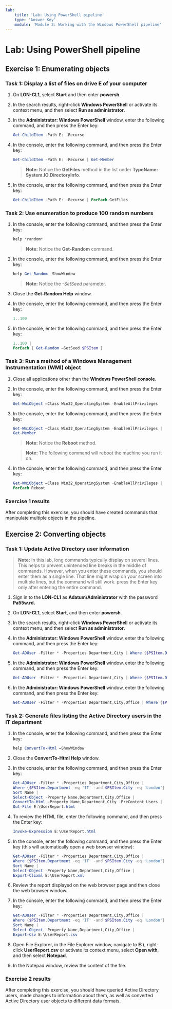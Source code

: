```yaml
---
lab:
    title: 'Lab: Using PowerShell pipeline'
    type: 'Answer Key'
    module: 'Module 3: Working with the Windows PowerShell pipeline'
---
```


# Lab: Using PowerShell pipeline

## Exercise 1: Enumerating objects

### Task 1: Display a list of files on drive E of your computer

1. On **LON-CL1**, select **Start** and then enter **powersh**.
1. In the search results, right-click **Windows PowerShell** or activate its context menu, and then select **Run as administrator**.
1. In the **Administrator: Windows PowerShell** window, enter the following command, and then press the Enter key:

   ```powershell
   Get-ChildItem -Path E: -Recurse
   ```

1. In the console, enter the following command, and then press the Enter key:

   ```powershell
   Get-ChildItem -Path E: -Recurse | Get-Member 
   ```

   > **Note:** Notice the **GetFiles** method in the list under **TypeName: System.IO.DirectoryInfo**.

1. In the console, enter the following command, and then press the Enter key:

   ```powershell
   Get-ChildItem -Path E: -Recurse | ForEach GetFiles
   ```

### Task 2: Use enumeration to produce 100 random numbers

1. In the console, enter the following command, and then press the Enter key:

   ```powershell
   help *random* 
   ```

   > **Note:** Notice the **Get-Random** command.

1. In the console, enter the following command, and then press the Enter key:

   ```powershell
   help Get-Random –ShowWindow 
   ```

   > **Note:** Notice the *-SetSeed* parameter.

1. Close the **Get-Random Help** window.  
1. In the console, enter the following command, and then press the Enter key:

   ```powershell
   1..100 
   ```

1. In the console, enter the following command, and then press the Enter key:

   ```powershell
   1..100 | 
   ForEach { Get-Random –SetSeed $PSItem }
   ```

### Task 3: Run a method of a Windows Management Instrumentation (WMI) object

1. Close all applications other than the **Windows PowerShell console**.
1. In the console, enter the following command, and then press the Enter key:

   ```powershell
   Get-WmiObject –Class Win32_OperatingSystem -EnableAllPrivileges
   ```

1. In the console, enter the following command, and then press the Enter key:

   ```powershell
   Get-WmiObject –Class Win32_OperatingSystem -EnableAllPrivileges | 
   Get-Member
   ```

   > **Note:** Notice the **Reboot** method.

   > **Note:** The following command will reboot the machine you run it on.

1. In the console, enter the following command, and then press the Enter key:

   ```powershell
   Get-WmiObject –Class Win32_OperatingSystem -EnableAllPrivileges | 
   ForEach Reboot
   ```

### Exercise 1 results

After completing this exercise, you should have created commands that manipulate multiple objects in the pipeline.

## Exercise 2: Converting objects

### Task 1: Update Active Directory user information

> **Note:** In this lab, long commands typically display on several lines. This helps to prevent unintended line breaks in the middle of commands. However, when you enter these commands, you should enter them as a single line. That line might wrap on your screen into multiple lines, but the command will still work. press the Enter key only after entering the entire command.

1. Sign in to the **LON-CL1** as **Adatum\\Administrator** with the password **Pa55w.rd.**
1. On **LON-CL1**, select **Start**, and then enter **powersh**.
1. In the search results, right-click **Windows PowerShell** or activate its context menu, and then select **Run as administrator**.
1. In the **Administrator: Windows PowerShell** window, enter the following command, and then press the Enter key:

   ```powershell
   Get-ADUser -Filter * -Properties Department,City | Where {$PSItem.Department -eq ‘IT’ -and $PSItem.City -eq ‘London’} | Select-Object -Property Name,Department,City| Sort Name
   ```

1. In the **Administrator: Windows PowerShell** window, enter the following command, and then press the Enter key:

   ```powershell
   Get-ADUser -Filter * -Properties Department,City | Where {$PSItem.Department -eq ‘IT’ -and $PSItem.City -eq ‘London’} | Set-ADUser -Office ‘LON-A/1000’
   ```

1. In the **Administrator: Windows PowerShell** window, enter the following command, and then press the Enter key:

   ```powershell
   Get-ADUser -Filter * -Properties Department,City,Office | Where {$PSItem.Department -eq ‘IT’ -and $PSItem.City -eq ‘London’} | Select-Object -Property Name,Department,City,Office | Sort Name
   ```

### Task 2: Generate files listing the Active Directory users in the IT department

1. In the console, enter the following command, and then press the Enter key:

   ```powershell
   help ConvertTo-Html –ShowWindow
   ```

1. Close the **ConvertTo-Html Help** window.  
1. In the console, enter the following command, and then press the Enter key:

   ```powershell
   Get-ADUser -Filter * -Properties Department,City,Office | 
   Where {$PSItem.Department -eq 'IT' -and $PSItem.City -eq 'London'} | 
   Sort Name | 
   Select-Object -Property Name,Department,City,Office |
   ConvertTo-Html –Property Name,Department,City -PreContent Users | 
   Out-File E:\UserReport.html
   ```

1. To review the HTML file, enter the following command, and then press the Enter key:

   ```powershell
   Invoke-Expression E:\UserReport.html
   ```

1. In the console, enter the following command, and then press the Enter key (this will automatically open a web browser window):

   ```powershell
   Get-ADUser -Filter * -Properties Department,City,Office | 
   Where {$PSItem.Department -eq 'IT' -and $PSItem.City -eq 'London'} | 
   Sort Name | 
   Select-Object -Property Name,Department,City,Office |
   Export-Clixml E:\UserReport.xml
   ```

1. Review the report displayed on the web browser page and then close the web browser window. 
1. In the console, enter the following command, and then press the Enter key:

   ```powershell
   Get-ADUser -Filter * -Properties Department,City,Office | 
   Where {$PSItem.Department -eq 'IT' -and $PSItem.City -eq 'London'} | 
   Sort Name | 
   Select-Object -Property Name,Department,City,Office |
   Export-Csv E:\UserReport.csv
   ```

1. Open File Explorer, in the File Explorer window, navigate to **E:\\**, right-click **UserReport.csv** or activate its context menu, select **Open with**, and then select **Notepad**.
1. In the Notepad window, review the content of the file.

### Exercise 2 results

After completing this exercise, you should have queried Active Directory users, made changes to information about them, as well as converted Active Directory user objects to different data formats.


